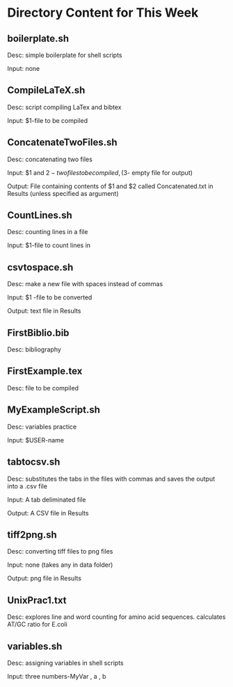 # Directory Content for This Week


## boilerplate.sh



Desc: simple boilerplate for shell scripts

 

Input: none

 

## CompileLaTeX.sh



Desc: script compiling LaTex and bibtex

 

Input: $1-file to be compiled

 

## ConcatenateTwoFiles.sh



Desc: concatenating two files

 

Input: $1 and $2 -two files to be compiled, ($3- empty file for output)

 

Output: File containing contents of $1 and $2 called Concatenated.txt in Results (unless specified as argument)
## CountLines.sh



Desc: counting lines in a file

 

Input: $1-file to count lines in

 

## csvtospace.sh



Desc: make a new file with spaces instead of commas

 

Input: $1 -file to be converted 

 

Output: text file in Results
## FirstBiblio.bib


Desc: bibliography




 


 

## FirstExample.tex


Desc: file to be compiled

 


 

## MyExampleScript.sh



Desc: variables practice

 

Input: $USER-name

 

## tabtocsv.sh



Desc: substitutes the tabs in the files with commas and saves the output into a .csv file

 

Input: A tab deliminated file

 

Output: A CSV file in Results
## tiff2png.sh



Desc: converting tiff files to png files

 

Input: none (takes any in data folder)

 

Output: png file in Results
## UnixPrac1.txt



Desc: explores line and word counting for amino acid sequences. calculates AT/GC ratio for E.coli

 


 

## variables.sh



Desc: assigning variables in shell scripts

 

Input: three numbers-MyVar , a , b

 

